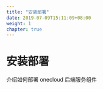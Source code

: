 ```yaml
---
title: "安装部署"
date: 2019-07-09T15:11:09+08:00
weight: 1
chapter: true
---
```


# 安装部署

介绍如何部署 onecloud 后端服务组件
